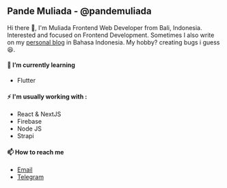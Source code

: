 ## Pande Muliada - @pandemuliada

Hi there 👋, I'm Muliada Frontend Web Developer from Bali, Indonesia. Interested and focused on Frontend Development. Sometimes I also write on my [personal blog](https://pandemuliada.vercel.app/) in Bahasa Indonesia. My hobby? creating bugs i guess 😆.

#### 🌱 I’m currently learning

- Flutter

#### ⚡ I'm usually working with :

- React & NextJS
- Firebase
- Node JS
- Strapi

<!---
- 👯 I’m looking to collaborate on ...
- 🤔 I’m looking for help with ...
- 💬 Ask me about ...
-->

#### 📫 How to reach me

- [Email](mailto:pandemuliada@gmail.com)
- [Telegram](http://t.me/pandemuliada)

<!---
- 😄 Pronouns: ...
- ⚡ Fun fact: ...
-->
